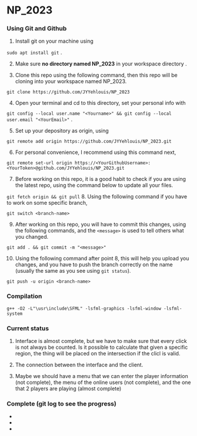 # NP_2023

### Using Git and Github

1. Install git on your machine using 

```sudo apt install git``` .

2. Make sure **no directory named NP_2023** in your workspace directory .

3. Clone this repo using the following command, then this repo will be cloning into your workspace named NP_2023.

```git clone https://github.com/JYYehlouis/NP_2023``` 

4. Open your terminal and cd to this directory, set your personal info with 

```git config --local user.name "<Yourname>" && git config --local user.email "<YourEmail>"``` .

5. Set up your depository as origin, using 

```git remote add origin https://github.com/JYYehlouis/NP_2023.git```

6. For personal convenience, I recommend using this command next, 

```git remote set-url origin https://<YourGithubUsername>:<YourToken>@github.com/JYYehlouis/NP_2023.git```

7. Before working on this repo, it is a good habit to check if you are using the latest repo, using the command below to update all your files.

```git fetch origin && git pull```
8. Using the following command if you have to work on some specific branch,

```git switch <branch-name>```

9. After working on this repo, you will have to commit this changes, using the following commands, and the ```<message>``` is used to tell others what you changed.

```git add . && git commit -m "<message>"```

10. Using the following command after point 8, this will help you upload you changes, and you have to push the branch correctly on the name (usually the same as you see using ```git status```). 

```git push -u origin <branch-name>```

### Compilation

```g++ -O2 -L"\usr\include\SFML" -lsfml-graphics -lsfml-window -lsfml-system```

### Current status

1. Interface is almost complete, but we have to make sure that every click is not always be counted. Is it possible to calculate that given a specific region, the thing will be placed on the intersection if the clicl is valid.

2. The connection between the interface and the client.

3. Maybe we should have a menu that we can enter the player information (not complete), the menu of the online users (not complete), and the one that 2 players are playing (almost complete)

### Complete (git log to see the progress)

- 

- 

- 
